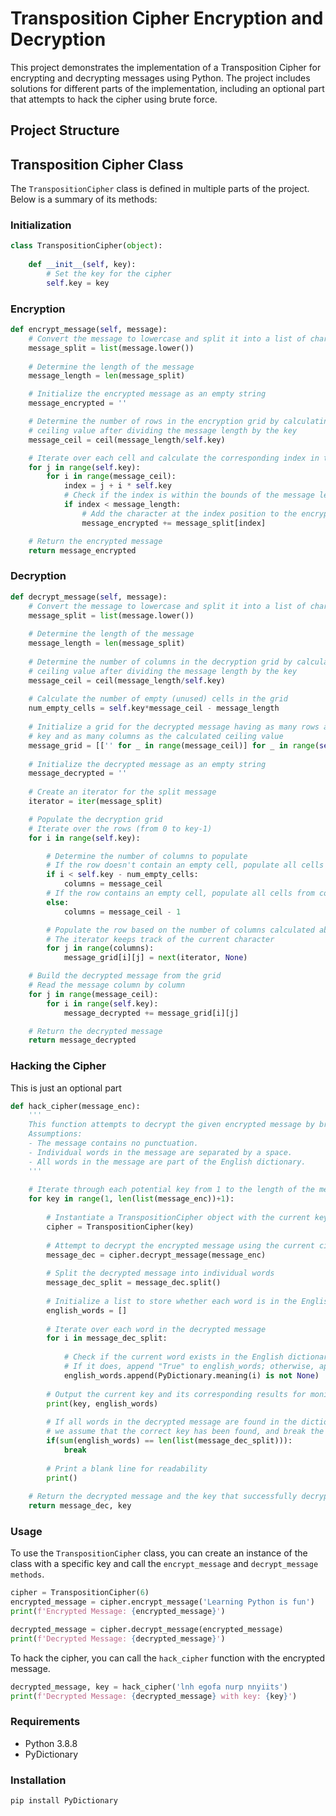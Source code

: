 # Transposition Cipher Encryption and Decryption

This project demonstrates the implementation of a Transposition Cipher for encrypting and decrypting messages using Python. The project includes solutions for different parts of the implementation, including an optional part that attempts to hack the cipher using brute force.

## Project Structure

## Transposition Cipher Class

The `TranspositionCipher` class is defined in multiple parts of the project. Below is a summary of its methods:

### Initialization

```python
class TranspositionCipher(object): 
        
    def __init__(self, key):
        # Set the key for the cipher
        self.key = key
```

### Encryption

```python 
def encrypt_message(self, message):
    # Convert the message to lowercase and split it into a list of characters
    message_split = list(message.lower())
    
    # Determine the length of the message
    message_length = len(message_split)

    # Initialize the encrypted message as an empty string
    message_encrypted = ''

    # Determine the number of rows in the encryption grid by calculating the  
    # ceiling value after dividing the message length by the key
    message_ceil = ceil(message_length/self.key)

    # Iterate over each cell and calculate the corresponding index in the message_split variable
    for j in range(self.key):
        for i in range(message_ceil):
            index = j + i * self.key
            # Check if the index is within the bounds of the message length
            if index < message_length:
                # Add the character at the index position to the encrypted message
                message_encrypted += message_split[index]

    # Return the encrypted message
    return message_encrypted
```

### Decryption
```python
def decrypt_message(self, message):
    # Convert the message to lowercase and split it into a list of characters
    message_split = list(message.lower())
    
    # Determine the length of the message
    message_length = len(message_split)
    
    # Determine the number of columns in the decryption grid by calculating the 
    # ceiling value after dividing the message length by the key
    message_ceil = ceil(message_length/self.key)
    
    # Calculate the number of empty (unused) cells in the grid
    num_empty_cells = self.key*message_ceil - message_length
    
    # Initialize a grid for the decrypted message having as many rows as the
    # key and as many columns as the calculated ceiling value
    message_grid = [['' for _ in range(message_ceil)] for _ in range(self.key)]
    
    # Initialize the decrypted message as an empty string
    message_decrypted = ''
    
    # Create an iterator for the split message
    iterator = iter(message_split)

    # Populate the decryption grid
    # Iterate over the rows (from 0 to key-1)
    for i in range(self.key):

        # Determine the number of columns to populate
        # If the row doesn't contain an empty cell, populate all cells from column = 0 to column = message_ceil
        if i < self.key - num_empty_cells:
            columns = message_ceil
        # If the row contains an empty cell, populate all cells from column = 0 to column = message_ceil-1
        else:
            columns = message_ceil - 1

        # Populate the row based on the number of columns calculated above
        # The iterator keeps track of the current character
        for j in range(columns):
            message_grid[i][j] = next(iterator, None)

    # Build the decrypted message from the grid
    # Read the message column by column
    for j in range(message_ceil):
        for i in range(self.key):
            message_decrypted += message_grid[i][j]

    # Return the decrypted message
    return message_decrypted
```

### Hacking the Cipher
This is just an optional part
```python
def hack_cipher(message_enc):
    '''
    This function attempts to decrypt the given encrypted message by brute force.
    Assumptions:
    - The message contains no punctuation.
    - Individual words in the message are separated by a space.
    - All words in the message are part of the English dictionary.
    '''
    
    # Iterate through each potential key from 1 to the length of the message
    for key in range(1, len(list(message_enc))+1):
        
        # Instantiate a TranspositionCipher object with the current key
        cipher = TranspositionCipher(key)
        
        # Attempt to decrypt the encrypted message using the current cipher
        message_dec = cipher.decrypt_message(message_enc)
        
        # Split the decrypted message into individual words
        message_dec_split = message_dec.split()
        
        # Initialize a list to store whether each word is in the English dictionary
        english_words = []
        
        # Iterate over each word in the decrypted message
        for i in message_dec_split:
            
            # Check if the current word exists in the English dictionary
            # If it does, append "True" to english_words; otherwise, append "False"
            english_words.append(PyDictionary.meaning(i) is not None)
        
        # Output the current key and its corresponding results for monitoring
        print(key, english_words)
        
        # If all words in the decrypted message are found in the dictionary,
        # we assume that the correct key has been found, and break the loop
        if(sum(english_words) == len(list(message_dec_split))):
            break
        
        # Print a blank line for readability
        print()
    
    # Return the decrypted message and the key that successfully decrypted it
    return message_dec, key
```
### Usage 
To use the ```TranspositionCipher``` class, you can create an instance of the class with a specific key and call the ```encrypt_message``` and ```decrypt_message methods```.

```python
cipher = TranspositionCipher(6)
encrypted_message = cipher.encrypt_message('Learning Python is fun')
print(f'Encrypted Message: {encrypted_message}')

decrypted_message = cipher.decrypt_message(encrypted_message)
print(f'Decrypted Message: {decrypted_message}')
```

To hack the cipher, you can call the ```hack_cipher``` function with the encrypted message.

```python
decrypted_message, key = hack_cipher('lnh egofa nurp nnyiits')
print(f'Decrypted Message: {decrypted_message} with key: {key}')
```

### Requirements
- Python 3.8.8
- PyDictionary

### Installation
```
pip install PyDictionary
```